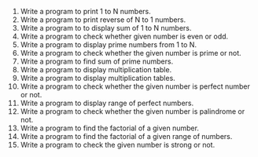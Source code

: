 1. Write a program to print 1 to N numbers.
2. Write a program to print reverse of N to 1 numbers.
3. Write a program to to display sum of 1 to N numbers.
4. Write a program to check whether given number is even or odd.
5. Write a program to display prime numbers from 1 to N.
6. Write a program to check whether the given number is prime or not.
7. Write a program to find sum of prime numbers.
8. Write a program to display multiplication table.
9. Write a program to display multiplication tables.
10. Write a program to check whether the given number is perfect number or not.
11. Write a program to display range of perfect numbers.
12. Write a program to check whether the given number is palindrome or not.
13. Write a program to find the factorial of a given number.
14. Write a program to find the factorial of a given range of numbers.
15. Write a program to check the given number is strong or not.
